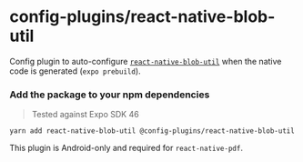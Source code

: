 # config-plugins/react-native-blob-util

Config plugin to auto-configure [`react-native-blob-util`][lib] when the native code is generated (`expo prebuild`).

### Add the package to your npm dependencies

> Tested against Expo SDK 46

```
yarn add react-native-blob-util @config-plugins/react-native-blob-util
```

This plugin is Android-only and required for `react-native-pdf`.

[lib]: https://www.npmjs.com/package/react-native-blob-util
